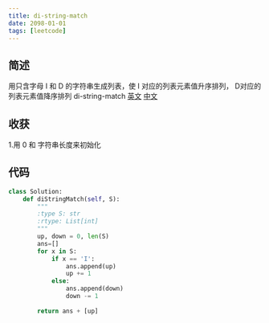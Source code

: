 ```yaml
---
title: di-string-match
date: 2098-01-01
tags: [leetcode]
---
```

## 简述
用只含字母 I 和 D 的字符串生成列表，使 I 对应的列表元素值升序排列， D对应的列表元素值降序排列
di-string-match [英文](https://leetcode.com/problems/di-string-match/) [中文](https://leetcode-cn.com/problems/di-string-match/)
## 收获
1.用 0 和 字符串长度来初始化
<!-- more -->
## 代码
```py
class Solution:
    def diStringMatch(self, S):
        """
        :type S: str
        :rtype: List[int]
        """
        up, down = 0, len(S)
        ans=[]
        for x in S:
            if x == 'I':
                ans.append(up)
                up += 1
            else:
                ans.append(down)
                down -= 1
                
        return ans + [up]
```
